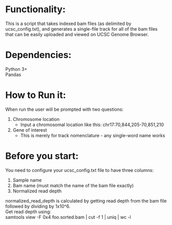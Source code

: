 # Functionality:  
This is a script that takes indexed bam files (as delimited by ucsc_config.txt),
and generates a single-file track for all of the bam files that can be easily
uploaded and viewed on UCSC Genome Browser.

# Dependencies:  
Python 3+  
Pandas


# How to Run it:  
When run the user will be prompted with two questions:
1. Chromosome location
    - Input a chromosomal location like this: chr17:70,844,205-70,851,210
2. Gene of interest
    - This is merely for track nomenclature - any single-word name works

# Before you start:  
You need to configure your ucsc_config.txt file to have three columns:  
1. Sample name
2. Bam name (must match the name of the bam file exactly)
3. Normalized read depth  

normalized_read_depth is calculated by getting read depth from the bam file
followed by dividing by 1x10^6.  
Get read depth using:  
samtools view -F 0x4 foo.sorted.bam | cut -f 1 | uniq | wc -l
